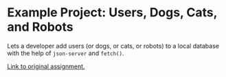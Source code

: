 # Example Project: Users, Dogs, Cats, and Robots
Lets a developer add users (or dogs, or cats, or robots) to a local database with the help of `json-server` and `fetch()`.

[Link to original assignment.](https://learning.flatironschool.com/courses/6442/assignments/239621?module_item_id=563464)
